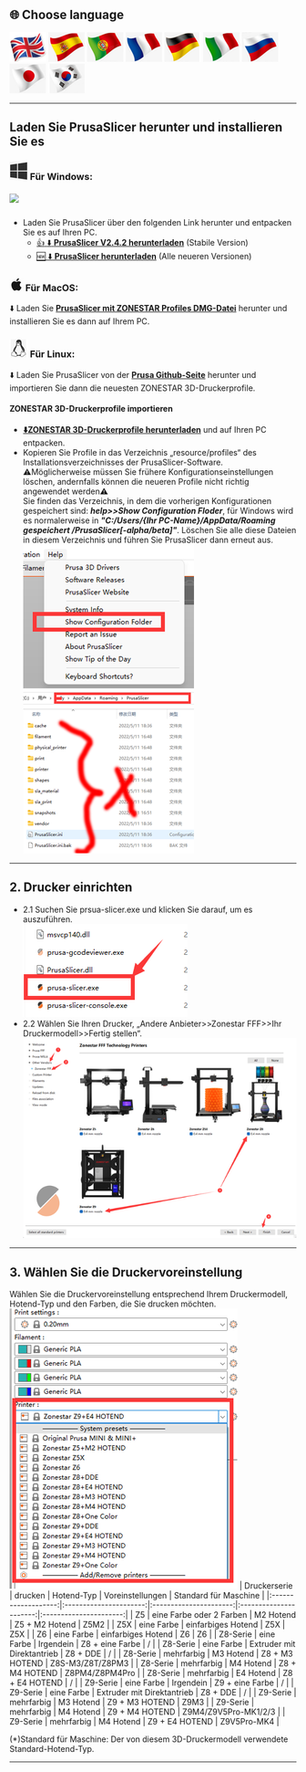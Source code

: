 ## <a id="choose-language">:globe_with_meridians: Choose language </a>
[![](../lanpic/EN.png)](https://github.com/ZONESTAR3D/Slicing-Guide/tree/master/PrusaSlicer/install.md)
[![](../lanpic/ES.png)](https://github.com/ZONESTAR3D/Slicing-Guide/tree/master/PrusaSlicer/install-es.md)
[![](../lanpic/PT.png)](https://github.com/ZONESTAR3D/Slicing-Guide/tree/master/PrusaSlicer/install-pt.md)
[![](../lanpic/FR.png)](https://github.com/ZONESTAR3D/Slicing-Guide/tree/master/PrusaSlicer/install-fr.md)
[![](../lanpic/DE.png)](https://github.com/ZONESTAR3D/Slicing-Guide/tree/master/PrusaSlicer/install-de.md)
[![](../lanpic/IT.png)](https://github.com/ZONESTAR3D/Slicing-Guide/tree/master/PrusaSlicer/install-it.md)
[![](../lanpic/RU.png)](https://github.com/ZONESTAR3D/Slicing-Guide/tree/master/PrusaSlicer/install-ru.md)
[![](../lanpic/JP.png)](https://github.com/ZONESTAR3D/Slicing-Guide/tree/master/PrusaSlicer/install-jp.md)
[![](../lanpic/KR.png)](https://github.com/ZONESTAR3D/Slicing-Guide/tree/master/PrusaSlicer/install-kr.md)
<!-- [![](./lanpic/SA.png)](https://github.com/ZONESTAR3D/Slicing-Guide/tree/master/PrusaSlicer/install-ar.md) -->

----
## Laden Sie PrusaSlicer herunter und installieren Sie es
### ![](./win.jpg) Für Windows:
##### ![][VIDEO_INSTALL]
   - Laden Sie PrusaSlicer über den folgenden Link herunter und entpacken Sie es auf Ihren PC.
     - [:+1: :arrow_down: **PrusaSlicer V2.4.2 herunterladen**][PRUSASLICER_242] (Stabile Version)
     - [:new: :arrow_down: **PrusaSlicer herunterladen**][PRUSASLICER] (Alle neueren Versionen)

   ### ![](./macos.jpg) Für MacOS:
   :arrow_down: Laden Sie [**PrusaSlicer mit ZONESTAR Profiles DMG-Datei**][PRUSASLICER_IMG] herunter und installieren Sie es dann auf Ihrem PC.

   ### ![](./linux.jpg) Für Linux:
   :arrow_down: Laden Sie PrusaSlicer von der [**Prusa Github-Seite**][PRUSASLICER_RELEASE] herunter und importieren Sie dann die neuesten ZONESTAR 3D-Druckerprofile.

#### ZONESTAR 3D-Druckerprofile importieren
- [**:arrow_down:ZONESTAR 3D-Druckerprofile herunterladen**](./Profiles.zip) und auf Ihren PC entpacken.
- Kopieren Sie Profile in das Verzeichnis „resource/profiles“ des Installationsverzeichnisses der PrusaSlicer-Software.      
:warning:Möglicherweise müssen Sie frühere Konfigurationseinstellungen löschen, andernfalls können die neueren Profile nicht richtig angewendet werden:warning:     
Sie finden das Verzeichnis, in dem die vorherigen Konfigurationen gespeichert sind: ***help>>Show Configuration Floder***, für Windows wird es normalerweise in ***"C:/Users/{Ihr PC-Name}/AppData/Roaming gespeichert /PrusaSlicer[-alpha/beta]"***. Löschen Sie alle diese Dateien in diesem Verzeichnis und führen Sie PrusaSlicer dann erneut aus.     
![0](./pic/0.png) ![1](./pic/1.png)

-----
## 2. Drucker einrichten
- 2.1 Suchen Sie prsua-slicer.exe und klicken Sie darauf, um es auszuführen.    
![](pic/run1.png)
- 2.2 Wählen Sie Ihren Drucker, „Andere Anbieter>>Zonestar FFF>>Ihr Druckermodell>>Fertig stellen“.     
![](pic/run2.png)

-----
## 3. Wählen Sie die Druckervoreinstellung
Wählen Sie die Druckervoreinstellung entsprechend Ihrem Druckermodell, Hotend-Typ und den Farben, die Sie drucken möchten.
![](pic/run3.png)
| Druckerserie | drucken | Hotend-Typ | Voreinstellungen | Standard für Maschine |
|:-------------------:|:----------------------:|:----------------------:|:----------------------:|:----------------------:|
| Z5 | eine Farbe oder 2 Farben | M2 Hotend | Z5 + M2 Hotend | Z5M2 |
| Z5X | eine Farbe | einfarbiges Hotend | Z5X | Z5X |
| Z6 | eine Farbe | einfarbiges Hotend | Z6 | Z6 |
| Z8-Serie | eine Farbe | Irgendein | Z8 + eine Farbe | / |
| Z8-Serie | eine Farbe | Extruder mit Direktantrieb | Z8 + DDE | / |
| Z8-Serie | mehrfarbig | M3 Hotend | Z8 + M3 HOTEND | Z8S-M3/Z8T/Z8PM3 |
| Z8-Serie | mehrfarbig | M4 Hotend | Z8 + M4 HOTEND | Z8PM4/Z8PM4Pro |
| Z8-Serie | mehrfarbig | E4 Hotend | Z8 + E4 HOTEND | / |
| Z9-Serie | eine Farbe | Irgendein | Z9 + eine Farbe | / |
| Z9-Serie | eine Farbe | Extruder mit Direktantrieb | Z8 + DDE | / |
| Z9-Serie | mehrfarbig | M3 Hotend | Z9 + M3 HOTEND | Z9M3 |
| Z9-Serie | mehrfarbig | M4 Hotend | Z9 + M4 HOTEND | Z9M4/Z9V5Pro-MK1/2/3 |
| Z9-Serie | mehrfarbig | M4 Hotend | Z9 + E4 HOTEND | Z9V5Pro-MK4 |

(*)Standard für Maschine: Der von diesem 3D-Druckermodell verwendete Standard-Hotend-Typ.

-----
[PRUSASLICER_242]: https://github.com/ZONESTAR3D/Slicing-Guide/releases/tag/PrusaSlicer2.4.2
[PRUSASLICER_IMG]: https://github.com/ZONESTAR3D/Slicing-Guide/releases/tag/2.4.2
[PRUSASLICER]: https://github.com/ZONESTAR3D/Slicing-Guide/releases
[PRUSASLICER_RELEASE]: https://github.com/prusa3d/PrusaSlicer/releases
[VIDEO_INSTALL]: https://github.com/ZONESTAR3D/Slicing-Guide/assets/29502731/ce48a22c-a9aa-45e8-8544-c1c67c7cd021

